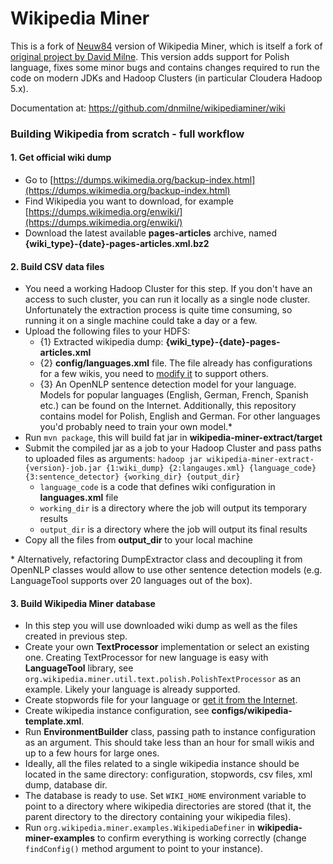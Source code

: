 Wikipedia Miner
==============

This is a fork of [Neuw84](https://github.com/Neuw84/wikipediaminer) version of Wikipedia Miner, which is itself a fork of 
[original project by David Milne](https://github.com/dnmilne/wikipediaminer). This version adds support
for Polish language, fixes some minor bugs and contains changes required to run the code 
on modern JDKs and Hadoop Clusters (in particular Cloudera Hadoop 5.x).

Documentation at: https://github.com/dnmilne/wikipediaminer/wiki


### Building Wikipedia from scratch - full workflow

#### 1. Get official wiki dump

- Go to [https://dumps.wikimedia.org/backup-index.html](https://dumps.wikimedia.org/backup-index.html)
- Find Wikipedia you want to download, for example [https://dumps.wikimedia.org/enwiki/](https://dumps.wikimedia.org/enwiki/)
- Download the latest available **pages-articles** archive, named **{wiki_type}-{date}-pages-articles.xml.bz2**

#### 2. Build CSV data files

- You need a working Hadoop Cluster for this step. If you don't have an access to such cluster,
  you can run it locally as a single node cluster. Unfortunately the extraction process is quite
  time consuming, so running it on a single machine could take a day or a few.
- Upload the following files to your HDFS:
  - {1} Extracted wikipedia dump: **{wiki_type}-{date}-pages-articles.xml**
  - {2} **config/languages.xml** file. The file already has configurations for a few wikis, you need to
    [modify it](https://github.com/dnmilne/wikipediaminer/wiki/Language-dependent-configuration) to
    support others.
  - {3} An OpenNLP sentence detection model for your language. Models for popular languages 
      (English, German, French, Spanish etc.) can be found on the Internet. Additionally, this
      repository contains model for Polish, English and German. For other languages you'd probably 
      need to train your own model.*
- Run `mvn package`, this will build fat jar in **wikipedia-miner-extract/target**
- Submit the compiled jar as a job to your Hadoop Cluster and pass paths to uploaded files as arguments:
  `hadoop jar wikipedia-miner-extract-{version}-job.jar {1:wiki_dump} {2:langauges.xml} {language_code} {3:sentence_detector} {working_dir} {output_dir}`
  - `language_code` is a code that defines wiki configuration in **languages.xml** file
  - `working_dir` is a directory where the job will output its temporary results
  - `output_dir` is a directory where the job will output its final results
- Copy all the files from **output_dir** to your local machine

\* Alternatively, refactoring DumpExtractor class and decoupling it from OpenNLP classes would allow 
to use other sentence detection models (e.g. LanguageTool supports over 20 languages out of the box).

#### 3. Build Wikipedia Miner database

- In this step you will use downloaded wiki dump as well as the files created in previous step.
- Create your own **TextProcessor** implementation or select an existing one. Creating TextProcessor for
   new language is easy with **LanguageTool** library, see `org.wikipedia.miner.util.text.polish.PolishTextProcessor`
   as an example. Likely your language is already supported.
- Create stopwords file for your language or [get it from the Internet](https://github.com/6/stopwords-json/tree/master/src).
- Create wikipedia instance configuration, see **configs/wikipedia-template.xml**. 
- Run **EnvironmentBuilder** class, passing path to instance configuration as an argument. 
  This should take less than an hour for small wikis and up to a few hours for large ones.
- Ideally, all the files related to a single wikipedia instance should be located in the same directory:
  configuration, stopwords, csv files, xml dump, database dir.
- The database is ready to use. Set `WIKI_HOME` environment variable to point to a directory where wikipedia
  directories are stored (that it, the parent directory to the directory containing your wikipedia files).
- Run `org.wikipedia.miner.examples.WikipediaDefiner` in **wikipedia-miner-examples**
  to confirm everything is working correctly (change `findConfig()` method argument to point to your instance).